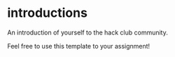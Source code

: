 # introductions
An introduction of yourself to the hack club community.

Feel free to use this template to your assignment!
